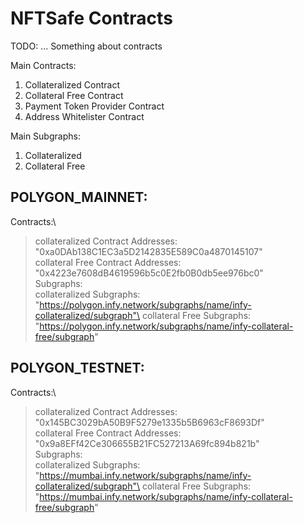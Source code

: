 # NFTSafe Contracts

TODO: ... Something about contracts

Main Contracts:
1. Collateralized Contract
2. Collateral Free Contract
3. Payment Token Provider Contract
4. Address Whitelister Contract

Main Subgraphs:
1. Collateralized
2. Collateral Free



## POLYGON_MAINNET: 
Contracts:\
>   collateralized Contract Addresses: "0xa0DAb138C1EC3a5D2142835E589C0a4870145107"\
>   collateral Free Contract Addresses: "0x4223e7608dB4619596b5c0E2fb0B0db5ee976bc0"\
Subgraphs:\
>   collateralized Subgraphs: "https://polygon.infy.network/subgraphs/name/infy-collateralized/subgraph"\
>   collateral Free Subgraphs: "https://polygon.infy.network/subgraphs/name/infy-collateral-free/subgraph"
     
## POLYGON_TESTNET: 
Contracts:\
>   collateralized Contract Addresses: "0x145BC3029bA50B9F5279e1335b5B6963cF8693Df"\
>   collateral Free Contract Addresses: "0x9a8EFf42Ce306655B21FC527213A69fc894b821b"\
Subgraphs:\
>   collateralized Subgraphs: "https://mumbai.infy.network/subgraphs/name/infy-collateralized/subgraph"\
>   collateral Free Subgraphs: "https://mumbai.infy.network/subgraphs/name/infy-collateral-free/subgraph"   

  